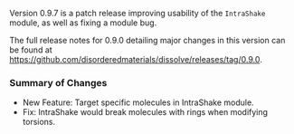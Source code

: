 Version 0.9.7 is a patch release improving usability of the `IntraShake` module, as well as fixing a module bug.

The full release notes for 0.9.0 detailing major changes in this version can be found at https://github.com/disorderedmaterials/dissolve/releases/tag/0.9.0.

### Summary of Changes
- New Feature: Target specific molecules in IntraShake module.
- Fix: IntraShake would break molecules with rings when modifying torsions.
